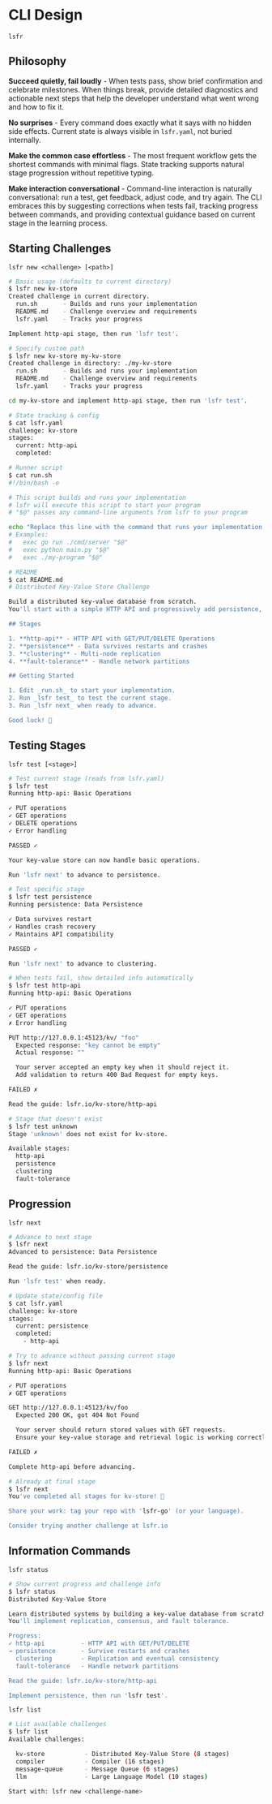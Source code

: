 # CLI Design

`lsfr`

## Philosophy

**Succeed quietly, fail loudly** - When tests pass, show brief confirmation and celebrate milestones. When things break, provide detailed diagnostics and actionable next steps that help the developer understand what went wrong and how to fix it.

**No surprises** - Every command does exactly what it says with no hidden side effects. Current state is always visible in `lsfr.yaml`, not buried internally.

**Make the common case effortless** - The most frequent workflow gets the shortest commands with minimal flags. State tracking supports natural stage progression without repetitive typing.

**Make interaction conversational** - Command-line interaction is naturally conversational: run a test, get feedback, adjust code, and try again. The CLI embraces this by suggesting corrections when tests fail, tracking progress between commands, and providing contextual guidance based on current stage in the learning process.

## Starting Challenges

`lsfr new <challenge> [<path>]`

```bash
# Basic usage (defaults to current directory)
$ lsfr new kv-store
Created challenge in current directory.
  run.sh       - Builds and runs your implementation
  README.md    - Challenge overview and requirements
  lsfr.yaml    - Tracks your progress

Implement http-api stage, then run 'lsfr test'.

# Specify custom path
$ lsfr new kv-store my-kv-store
Created challenge in directory: ./my-kv-store
  run.sh       - Builds and runs your implementation
  README.md    - Challenge overview and requirements
  lsfr.yaml    - Tracks your progress

cd my-kv-store and implement http-api stage, then run 'lsfr test'.

# State tracking & config
$ cat lsfr.yaml
challenge: kv-store
stages:
  current: http-api
  completed:

# Runner script
$ cat run.sh
#!/bin/bash -e

# This script builds and runs your implementation
# lsfr will execute this script to start your program
# "$@" passes any command-line arguments from lsfr to your program

echo "Replace this line with the command that runs your implementation."
# Examples:
#   exec go run ./cmd/server "$@"
#   exec python main.py "$@"
#   exec ./my-program "$@"

# README
$ cat README.md
# Distributed Key-Value Store Challenge

Build a distributed key-value database from scratch.
You'll start with a simple HTTP API and progressively add persistence, clustering, and fault tolerance.

## Stages

1. **http-api** - HTTP API with GET/PUT/DELETE Operations
2. **persistence** - Data survives restarts and crashes
3. **clustering** - Multi-node replication
4. **fault-tolerance** - Handle network partitions

## Getting Started

1. Edit _run.sh_ to start your implementation.
2. Run _lsfr test_ to test the current stage.
3. Run _lsfr next_ when ready to advance.

Good luck! 🚀
```

## Testing Stages

`lsfr test [<stage>]`

```bash
# Test current stage (reads from lsfr.yaml)
$ lsfr test
Running http-api: Basic Operations

✓ PUT operations
✓ GET operations
✓ DELETE operations
✓ Error handling

PASSED ✓

Your key-value store can now handle basic operations.

Run 'lsfr next' to advance to persistence.

# Test specific stage
$ lsfr test persistence
Running persistence: Data Persistence

✓ Data survives restart
✓ Handles crash recovery
✓ Maintains API compatibility

PASSED ✓

Run 'lsfr next' to advance to clustering.

# When tests fail, show detailed info automatically
$ lsfr test http-api
Running http-api: Basic Operations

✓ PUT operations
✓ GET operations
✗ Error handling

PUT http://127.0.0.1:45123/kv/ "foo"
  Expected response: "key cannot be empty"
  Actual response: ""

  Your server accepted an empty key when it should reject it.
  Add validation to return 400 Bad Request for empty keys.

FAILED ✗

Read the guide: lsfr.io/kv-store/http-api

# Stage that doesn't exist
$ lsfr test unknown
Stage 'unknown' does not exist for kv-store.

Available stages:
  http-api
  persistence
  clustering
  fault-tolerance
```

## Progression

`lsfr next`

```bash
# Advance to next stage
$ lsfr next
Advanced to persistence: Data Persistence

Read the guide: lsfr.io/kv-store/persistence

Run 'lsfr test' when ready.

# Update state/config file
$ cat lsfr.yaml
challenge: kv-store
stages:
  current: persistence
  completed:
    - http-api

# Try to advance without passing current stage
$ lsfr next
Running http-api: Basic Operations

✓ PUT operations
✗ GET operations

GET http://127.0.0.1:45123/kv/foo
  Expected 200 OK, got 404 Not Found

  Your server should return stored values with GET requests.
  Ensure your key-value storage and retrieval logic is working correctly.

FAILED ✗

Complete http-api before advancing.

# Already at final stage
$ lsfr next
You've completed all stages for kv-store! 🎉

Share your work: tag your repo with 'lsfr-go' (or your language).

Consider trying another challenge at lsfr.io
```

## Information Commands

`lsfr status`

```bash
# Show current progress and challenge info
$ lsfr status
Distributed Key-Value Store

Learn distributed systems by building a key-value database from scratch.
You'll implement replication, consensus, and fault tolerance.

Progress:
✓ http-api          - HTTP API with GET/PUT/DELETE
→ persistence       - Survive restarts and crashes
  clustering        - Replication and eventual consistency
  fault-tolerance   - Handle network partitions

Read the guide: lsfr.io/kv-store/http-api

Implement persistence, then run 'lsfr test'.
```

`lsfr list`

```bash
# List available challenges
$ lsfr list
Available challenges:

  kv-store           - Distributed Key-Value Store (8 stages)
  compiler           - Compiler (16 stages)
  message-queue      - Message Queue (6 stages)
  llm                - Large Language Model (10 stages)

Start with: lsfr new <challenge-name>
```
